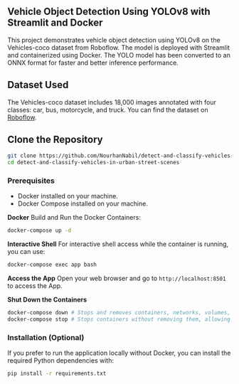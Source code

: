 ## Vehicle Object Detection Using YOLOv8 with Streamlit and Docker

This project demonstrates vehicle object detection using YOLOv8 on the Vehicles-coco dataset from Roboflow. The model is deployed with Streamlit and containerized using Docker. The YOLO model has been converted to an ONNX format for faster and better inference performance.

## Dataset Used
The Vehicles-coco dataset includes 18,000 images annotated with four classes: car, bus, motorcycle, and truck. You can find the dataset on [Roboflow](https://universe.roboflow.com/vehicle-mscoco/vehicles-coco).

## Clone the Repository
```bash
git clone https://github.com/NourhanNabil/detect-and-classify-vehicles-in-urban-street-scenes.git
cd detect-and-classify-vehicles-in-urban-street-scenes
```

### Prerequisites
- Docker installed on your machine.
- Docker Compose installed on your machine.

**Docker**
Build and Run the Docker Containers:
```bash
docker-compose up -d
```

**Interactive Shell**
For interactive shell access while the container is running, you can use:
```bash
docker-compose exec app bash
```

**Access the App**
Open your web browser and go to `http://localhost:8501` to access the App.

**Shut Down the Containers**
```bash
docker-compose down # Stops and removes containers, networks, volumes, and other services.
docker-compose stop # Stops containers without removing them, allowing you to start them again later.
```

### Installation (Optional)
If you prefer to run the application locally without Docker, you can install the required Python dependencies with:
```bash
pip install -r requirements.txt
